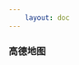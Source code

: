 ```yaml
---
    layout: doc
---
```


### 高德地图
<div id="container"></div>

<script setup lang='ts'>
    import { onMounted, onUnmounted } from 'vue';
    import { AMap } from '../../../configs/map/maps';

    window._AMapSecurityConfig = {
        securityJsCode: AMap.security
    }

    let amap: any = null;
    let centerX: number = 116.397428;
    let centerY: number = 39.90923;
    let AMapLoader: any = null;

    const initMap = () => {
        AMapLoader.load({
            key: AMap.key,
            version: '2.0',
            plugins: [
                'AMap.ElasticMarker',
                'AMap.ToolBar',
                'AMap.Scale',
                'AMap.HawkEye',
                'AMap.ControlBar',
                'AMap.MapType',
                'AMap.Geolocation',
                'AMap.AutoComplete',
                'AMap.PlaceSearch',
                'AMap.DistrictSearch',
                'AMap.LineSearch',
                'AMap.StationSearch',
                'AMap.Driving',
                'AMap.TruckDriving',
                'AMap.Transfer',
                'AMap.Walking',
                'AMap.Riding',
                'AMap.DragRoute',
                'AMap.Geocoder',
                'AMap.CitySearch',
                'AMap.IndoorMap',
                'AMap.MouseTool',
                'AMap.CircleEditor',
                'AMap.PolygonEditor',
                'AMap.PolylineEditor',
                'AMap.RectangleEditor',
                'AMap.EllipseEditor',
                'AMap.BezierCurveEditor',
                'AMap.MarkerCluster',
                'AMap.RangingTool',
                'AMap.CloudDataSearch',
                'AMap.Weather',
                'AMap.HeatMap',
            ],
        }).then(( AMap: any ) => {
            amap = new AMap.Map('container', {
                viewMode: '3D',
                zoom: 11,
                center: [ centerX, centerY ],
            });

            // 工具条，控制地图的缩放、平移等
            const toolbar: AMap.ToolBar = new AMap.ToolBar({
                position: 'RT',
            });
            amap.addControl( toolbar );

            // 比例尺，显示当前地图中心的比例尺
            const scalebar: AMap.Scale = new AMap.Scale();
            amap.addControl( scalebar );

            // 鹰眼，用于显示缩略地图，显示于地图右下角，可以随主图的视口变化而变化
            const hawkEye: AMap.HawkEye = new AMap.HawkEye({
                autoMove: true,
                showRectangle: true,
                width: '128px',
                height: '128px',
            });
            amap.addControl( hawkEye );

            // 组合了旋转、倾斜、复位在内的地图控件
            const controlbar: AMap.ControlBar = new AMap.ControlBar();
            amap.addControl( controlbar );

            // 浏览器定位，提供了获取用户当前准确位置、所在城市的方法
            const geolocation: AMap.Geolocation = new AMap.Geolocation({
                position: 'LB',
                offset: [ 12, 64 ],
                timeout: 10000,
                needAddress: true,
            });
            amap.addControl( geolocation );

            geolocation.getCurrentPosition(( status: string, result: any ) => {
                console.log( status, result );
            });

        }).catch(( err: Error ) => {
            console.log( err );
        })
    }

    onMounted(() => {
        import('@amap/amap-jsapi-loader').then( module => {
            AMapLoader = module.default;
            initMap();
        });
    })

    onUnmounted(() => {
        amap?.destroy();
    })

</script>

<style scoped>
    #container {
        width: 100%;
        height: 600px;
        margin: 30px auto 0;
    }
    :global(.amap-controls),
    :global(.amap-toolbar) {
        z-index: 0;
    }
</style>